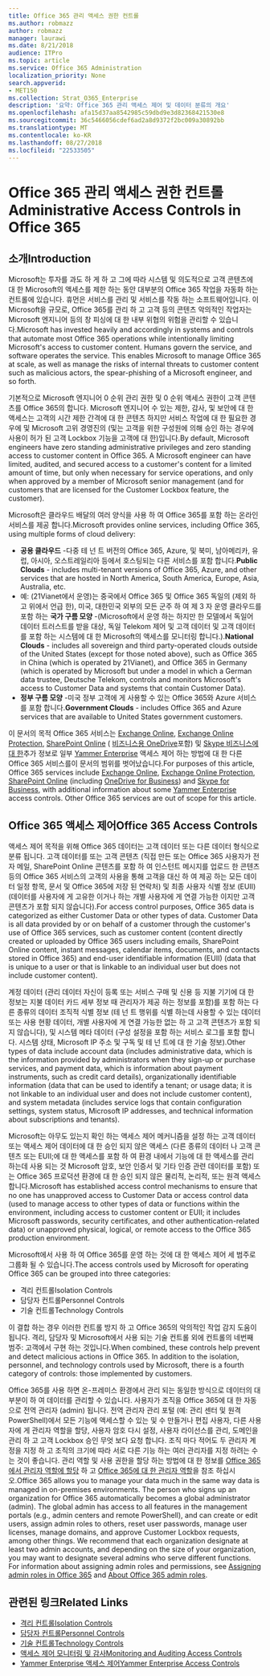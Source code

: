 ```yaml
---
title: Office 365 관리 액세스 권한 컨트롤
ms.author: robmazz
author: robmazz
manager: laurawi
ms.date: 8/21/2018
audience: ITPro
ms.topic: article
ms.service: Office 365 Administration
localization_priority: None
search.appverid:
- MET150
ms.collection: Strat_O365_Enterprise
description: '요약: Office 365 관리 액세스 제어 및 데이터 분류의 개요'
ms.openlocfilehash: afa15d37aa8542985c59dbd9e3d82368421530e8
ms.sourcegitcommit: 36c5466056cdef6ad2a8d9372f2bc009a30892bb
ms.translationtype: MT
ms.contentlocale: ko-KR
ms.lasthandoff: 08/27/2018
ms.locfileid: "22533505"
---
```

# <a name="administrative-access-controls-in-office-365"></a><span data-ttu-id="9aeb1-103">Office 365 관리 액세스 권한 컨트롤</span><span class="sxs-lookup"><span data-stu-id="9aeb1-103">Administrative Access Controls in Office 365</span></span> 

## <a name="introduction"></a><span data-ttu-id="9aeb1-104">소개</span><span class="sxs-lookup"><span data-stu-id="9aeb1-104">Introduction</span></span>
<span data-ttu-id="9aeb1-p101">Microsoft는 투자를 과도 하 게 하 고 그에 따라 시스템 및 의도적으로 고객 콘텐츠에 대 한 Microsoft의 액세스를 제한 하는 동안 대부분의 Office 365 작업을 자동화 하는 컨트롤에 있습니다. 휴먼은 서비스를 관리 및 서비스를 작동 하는 소프트웨어입니다. 이 Microsoft을 규모로, Office 365를 관리 하 고 고객 등의 콘텐츠 악의적인 작업자는 Microsoft 엔지니어 등의 창 피싱에 대 한 내부 위협의 위험을 관리할 수 있습니다.</span><span class="sxs-lookup"><span data-stu-id="9aeb1-p101">Microsoft has invested heavily and accordingly in systems and controls that automate most Office 365 operations while intentionally limiting Microsoft's access to customer content. Humans govern the service, and software operates the service. This enables Microsoft to manage Office 365 at scale, as well as manage the risks of internal threats to customer content such as malicious actors, the spear-phishing of a Microsoft engineer, and so forth.</span></span>

<span data-ttu-id="9aeb1-p102">기본적으로 Microsoft 엔지니어 0 순위 관리 권한 및 0 순위 액세스 권한이 고객 콘텐츠를 Office 365의 합니다. Microsoft 엔지니어 수 있는 제한, 감사, 및 보안에 대 한 액세스는 고객의 시간 제한 간격에 대 한 콘텐츠 하지만 서비스 작업에 대 한 필요한 경우에 및 Microsoft 고위 경영진의 (및는 고객을 위한 구성원에 의해 승인 하는 경우에 사용이 허가 된 고객 Lockbox 기능을 고객에 대 한)입니다.</span><span class="sxs-lookup"><span data-stu-id="9aeb1-p102">By default, Microsoft engineers have zero standing administrative privileges and zero standing access to customer content in Office 365. A Microsoft engineer can have limited, audited, and secured access to a customer's content for a limited amount of time, but only when necessary for service operations, and only when approved by a member of Microsoft senior management (and for customers that are licensed for the Customer Lockbox feature, the customer).</span></span>

<span data-ttu-id="9aeb1-110">Microsoft은 클라우드 배달의 여러 양식을 사용 하 여 Office 365를 포함 하는 온라인 서비스를 제공 합니다.</span><span class="sxs-lookup"><span data-stu-id="9aeb1-110">Microsoft provides online services, including Office 365, using multiple forms of cloud delivery:</span></span>

- <span data-ttu-id="9aeb1-111">**공용 클라우드** -다중 테 넌 트 버전의 Office 365, Azure, 및 북미, 남아메리카, 유럽, 아시아, 오스트레일리아 등에서 호스팅되는 다른 서비스를 포함 합니다.</span><span class="sxs-lookup"><span data-stu-id="9aeb1-111">**Public Clouds** - includes multi-tenant versions of Office 365, Azure, and other services that are hosted in North America, South America, Europe, Asia, Australia, etc.</span></span>
- <span data-ttu-id="9aeb1-112">예: (21Vianet에서 운영)는 중국에서 Office 365 및 Office 365 독일의 (제외 하 고 위에서 언급 한), 미국, 대한민국 외부의 모든 군주 하 여 제 3 자 운영 클라우드를 포함 하는 **국가 구름 모양** -(Microsoft에서 운영 하는 하지만 한 모델에서 독일어 데이터 트러스트를 받을 대상, 독일 Telekom 제어 및 고객 데이터 및 고객 데이터를 포함 하는 시스템에 대 한 Microsoft의 액세스를 모니터링 합니다.).</span><span class="sxs-lookup"><span data-stu-id="9aeb1-112">**National Clouds** - includes all sovereign and third party-operated clouds outside of the United States (except for those noted above), such as Office 365 in China (which is operated by 21Vianet), and Office 365 in Germany (which is operated by Microsoft but under a model in which a German data trustee, Deutsche Telekom, controls and monitors Microsoft's access to Customer Data and systems that contain Customer Data).</span></span>
- <span data-ttu-id="9aeb1-113">**정부 구름 모양** -미국 정부 고객에 게 사용할 수 있는 Office 365와 Azure 서비스를 포함 합니다.</span><span class="sxs-lookup"><span data-stu-id="9aeb1-113">**Government Clouds** - includes Office 365 and Azure services that are available to United States government customers.</span></span>

<span data-ttu-id="9aeb1-p103">이 문서의 목적 Office 365 서비스는 [Exchange Online](https://docs.microsoft.com/Exchange/exchange-online), [Exchange Online Protection](https://docs.microsoft.com/Office365/SecurityCompliance/eop/exchange-online-protection-overview), [SharePoint Online](https://docs.microsoft.com/sharepoint/sharepoint-online) ( [비즈니스용 OneDrive](https://docs.microsoft.com/OneDrive/onedrive)포함) 및 [Skype 비즈니스에 대 한](https://docs.microsoft.com/SkypeForBusiness/skype-for-business-online)추가 정보로 일부 [Yammer Enterprise](https://support.office.com/article/yammer-–-admin-help-e1464355-1f97-49ac-b2aa-dd320b179dbe?ui=en-US&rs=en-US&ad=US) 액세스 제어 하는 방법에 대 한 다른 Office 365 서비스를이 문서의 범위를 벗어났습니다.</span><span class="sxs-lookup"><span data-stu-id="9aeb1-p103">For purposes of this article, Office 365 services include [Exchange Online](https://docs.microsoft.com/Exchange/exchange-online), [Exchange Online Protection](https://docs.microsoft.com/Office365/SecurityCompliance/eop/exchange-online-protection-overview), [SharePoint Online](https://docs.microsoft.com/sharepoint/sharepoint-online) (including [OneDrive for Business](https://docs.microsoft.com/OneDrive/onedrive)) and [Skype for Business](https://docs.microsoft.com/SkypeForBusiness/skype-for-business-online), with additional information about some [Yammer Enterprise](https://support.office.com/article/yammer-–-admin-help-e1464355-1f97-49ac-b2aa-dd320b179dbe?ui=en-US&rs=en-US&ad=US) access controls. Other Office 365 services are out of scope for this article.</span></span>

## <a name="office-365-access-controls"></a><span data-ttu-id="9aeb1-116">Office 365 액세스 제어</span><span class="sxs-lookup"><span data-stu-id="9aeb1-116">Office 365 Access Controls</span></span>
<span data-ttu-id="9aeb1-p104">액세스 제어 목적을 위해 Office 365 데이터는 고객 데이터 또는 다른 데이터 형식으로 분류 됩니다. 고객 데이터를 또는 고객 콘텐츠 (직접 만든 또는 Office 365 사용자가 전자 메일, SharePoint Online 콘텐츠를 포함 하 여 인스턴트 메시지를 업로드 한 콘텐츠 등의 Office 365 서비스의 고객의 사용을 통해 고객을 대신 하 여 제공 하는 모든 데이터 일정 항목, 문서 및 Office 365에 저장 된 연락처) 및 최종 사용자 식별 정보 (EUII) (데이터를 사용자에 게 고유한 이거나 하는 개별 사용자에 게 연결 가능한 이지만 고객 콘텐츠가 포함 되지 않습니다).</span><span class="sxs-lookup"><span data-stu-id="9aeb1-p104">For access control purposes, Office 365 data is categorized as either Customer Data or other types of data. Customer Data is all data provided by or on behalf of a customer through the customer's use of Office 365 services, such as customer content (content directly created or uploaded by Office 365 users including emails, SharePoint Online content, instant messages, calendar items, documents, and contacts stored in Office 365) and end-user identifiable information (EUII) (data that is unique to a user or that is linkable to an individual user but does not include customer content).</span></span> 

<span data-ttu-id="9aeb1-119">계정 데이터 (관리 데이터 자신이 등록 또는 서비스 구매 및 신용 등 지불 기기에 대 한 정보는 지불 데이터 카드 세부 정보 때 관리자가 제공 하는 정보를 포함)를 포함 하는 다른 종류의 데이터 조직적 식별 정보 (테 넌 트 행위를 식별 하는데 사용할 수 있는 데이터 또는 사용 현황 데이터, 개별 사용자에 게 연결 가능한 없는 하 고 고객 콘텐츠가 포함 되지 않습니다), 및 시스템 메타 데이터 (구성 설정을 포함 하는 서비스 로그를 포함 합니다. 시스템 상태, Microsoft IP 주소 및 구독 및 테 넌 트에 대 한 기술 정보).</span><span class="sxs-lookup"><span data-stu-id="9aeb1-119">Other types of data include account data (includes administrative data, which is the information provided by administrators when they sign-up or purchase services, and payment data, which is information about payment instruments, such as credit card details), organizationally identifiable information (data that can be used to identify a tenant; or usage data; it is not linkable to an individual user and does not include customer content), and system metadata (includes service logs that contain configuration settings, system status, Microsoft IP addresses, and technical information about subscriptions and tenants).</span></span>

<span data-ttu-id="9aeb1-120">Microsoft는 아무도 있는지 확인 하는 액세스 제어 메커니즘을 설정 하는 고객 데이터 또는 액세스 제어 데이터에 대 한 승인 되지 않은 액세스 (다른 종류의 데이터 나 고객 콘텐츠 또는 EUII;에 대 한 액세스를 포함 하 여 환경 내에서 기능에 대 한 액세스를 관리 하는데 사용 되는 것 Microsoft 암호, 보안 인증서 및 기타 인증 관련 데이터를 포함) 또는 Office 365 프로덕션 환경에 대 한 승인 되지 않은 물리적, 논리적, 또는 원격 액세스 합니다.</span><span class="sxs-lookup"><span data-stu-id="9aeb1-120">Microsoft has established access control mechanisms to ensure that no one has unapproved access to Customer Data or access control data (used to manage access to other types of data or functions within the environment, including access to customer content or EUII; it includes Microsoft passwords, security certificates, and other authentication-related data) or unapproved physical, logical, or remote access to the Office 365 production environment.</span></span>

<span data-ttu-id="9aeb1-121">Microsoft에서 사용 하 여 Office 365를 운영 하는 것에 대 한 액세스 제어 세 범주로 그룹화 될 수 있습니다.</span><span class="sxs-lookup"><span data-stu-id="9aeb1-121">The access controls used by Microsoft for operating Office 365 can be grouped into three categories:</span></span>
- <span data-ttu-id="9aeb1-122">격리 컨트롤</span><span class="sxs-lookup"><span data-stu-id="9aeb1-122">Isolation Controls</span></span>
- <span data-ttu-id="9aeb1-123">담당자 컨트롤</span><span class="sxs-lookup"><span data-stu-id="9aeb1-123">Personnel Controls</span></span>
- <span data-ttu-id="9aeb1-124">기술 컨트롤</span><span class="sxs-lookup"><span data-stu-id="9aeb1-124">Technology Controls</span></span>

<span data-ttu-id="9aeb1-p105">이 결합 하는 경우 이러한 컨트롤 방지 하 고 Office 365의 악의적인 작업 감지 도움이 됩니다. 격리, 담당자 및 Microsoft에서 사용 되는 기술 컨트롤 외에 컨트롤의 네번째 범주: 고객에서 구현 하는 것입니다.</span><span class="sxs-lookup"><span data-stu-id="9aeb1-p105">When combined, these controls help prevent and detect malicious actions in Office 365. In addition to the isolation, personnel, and technology controls used by Microsoft, there is a fourth category of controls: those implemented by customers.</span></span>

<span data-ttu-id="9aeb1-p106">Office 365를 사용 하면 온-프레미스 환경에서 관리 되는 동일한 방식으로 데이터의 대부분이 하 여 데이터를 관리할 수 있습니다. 사용자가 조직을 Office 365에 대 한 자동으로 전역 관리자 (admin) 됩니다. 전역 관리자 관리 포털 (예: 관리 센터 및 원격 PowerShell)에서 모든 기능에 액세스할 수 있는 및 수 만들거나 편집 사용자, 다른 사용자에 게 관리자 역할을 할당, 사용자 암호 다시 설정, 사용자 라이선스를 관리, 도메인을 관리 하 고 고객 Lockbox 승인 무엇 보다 요청 합니다. 조직 마다 적어도 두 관리자 계정을 지정 하 고 조직의 크기에 따라 서로 다른 기능 하는 여러 관리자를 지정 하려는 수는 것이 좋습니다. 관리 역할 및 사용 권한을 할당 하는 방법에 대 한 정보를 [Office 365에서 관리자 역할에 할당](https://support.office.com/article/Assigning-admin-roles-in-Office-365-eac4d046-1afd-4f1a-85fc-8219c79e1504) 하 고 [Office 365에 대 한 관리자 역할](https://support.office.com/article/Permissions-in-Office-365-DA585EEA-F576-4F55-A1E0-87090B6AAA9D)을 참조 하십시오.</span><span class="sxs-lookup"><span data-stu-id="9aeb1-p106">Office 365 allows you to manage your data much in the same way data is managed in on-premises environments. The person who signs up an organization for Office 365 automatically becomes a global administrator (admin). The global admin has access to all features in the management portals (e.g., admin centers and remote PowerShell), and can create or edit users, assign admin roles to others, reset user passwords, manage user licenses, manage domains, and approve Customer Lockbox requests, among other things. We recommend that each organization designate at least two admin accounts, and depending on the size of your organization, you may want to designate several admins who serve different functions. For information about assigning admin roles and permissions, see [Assigning admin roles in Office 365](https://support.office.com/article/Assigning-admin-roles-in-Office-365-eac4d046-1afd-4f1a-85fc-8219c79e1504) and [About Office 365 admin roles](https://support.office.com/article/Permissions-in-Office-365-DA585EEA-F576-4F55-A1E0-87090B6AAA9D).</span></span>


## <a name="related-links"></a><span data-ttu-id="9aeb1-132">관련된 링크</span><span class="sxs-lookup"><span data-stu-id="9aeb1-132">Related Links</span></span>

- [<span data-ttu-id="9aeb1-133">격리 컨트롤</span><span class="sxs-lookup"><span data-stu-id="9aeb1-133">Isolation Controls</span></span>](office-365-isolation-controls.md)
- [<span data-ttu-id="9aeb1-134">담당자 컨트롤</span><span class="sxs-lookup"><span data-stu-id="9aeb1-134">Personnel Controls</span></span>](office-365-personnel-controls.md)
- [<span data-ttu-id="9aeb1-135">기술 컨트롤</span><span class="sxs-lookup"><span data-stu-id="9aeb1-135">Technology Controls</span></span>](office-365-technology-controls.md)
- [<span data-ttu-id="9aeb1-136">액세스 제어 모니터링 및 감사</span><span class="sxs-lookup"><span data-stu-id="9aeb1-136">Monitoring and Auditing Access Controls</span></span>](office-365-monitoring-and-auditing-access-controls.md)
- [<span data-ttu-id="9aeb1-137">Yammer Enterprise 액세스 제어</span><span class="sxs-lookup"><span data-stu-id="9aeb1-137">Yammer Enterprise Access Controls</span></span>](office-365-yammer-enterprise-access-controls.md)